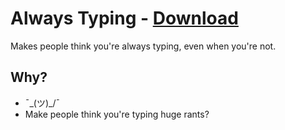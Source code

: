 # Always Typing - [Download](https://raw.githubusercontent.com/rauenzi/BetterDiscordAddons/master/Plugins/AlwaysTyping/AlwaysTyping.plugin.js)

Makes people think you're always typing, even when you're not.

## Why?

 - ¯\_(ツ)_/¯
 - Make people think you're typing huge rants?